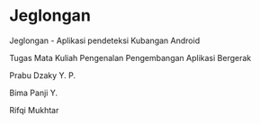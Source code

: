 # Jeglongan
Jeglongan - Aplikasi pendeteksi Kubangan Android

Tugas Mata Kuliah Pengenalan Pengembangan Aplikasi Bergerak

Prabu Dzaky Y. P.

Bima Panji Y.

Rifqi Mukhtar

